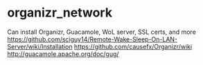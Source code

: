 # organizr_network
Can install Organizr, Guacamole, WoL server, SSL certs, and more
https://github.com/sciguy14/Remote-Wake-Sleep-On-LAN-Server/wiki/Installation
https://github.com/causefx/Organizr/wiki
http://guacamole.apache.org/doc/gug/

